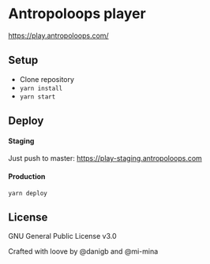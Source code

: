 # Antropoloops player

https://play.antropoloops.com/

## Setup

- Clone repository
- `yarn install`
- `yarn start`

## Deploy

#### Staging

Just push to master: https://play-staging.antropoloops.com

#### Production

 `yarn deploy`


## License

GNU General Public License v3.0

Crafted with loove by @danigb and @mi-mina







